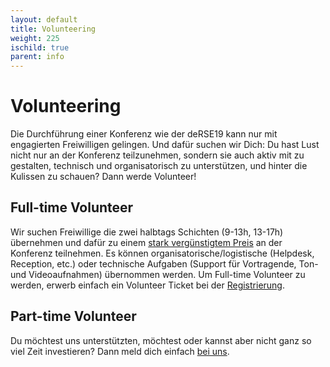 ```yaml
--- 
layout: default
title: Volunteering
weight: 225
ischild: true
parent: info
---
```


# Volunteering

Die Durchführung einer Konferenz wie der deRSE19 kann nur mit engagierten Freiwilligen gelingen. Und dafür suchen wir Dich: Du hast Lust nicht nur an der Konferenz teilzunehmen, sondern sie auch aktiv mit zu gestalten, technisch und organisatorisch zu unterstützen, und hinter die Kulissen zu schauen? Dann werde Volunteer!

## Full-time Volunteer

Wir suchen Freiwillige die zwei halbtags Schichten (9-13h, 13-17h) übernehmen und dafür zu einem [stark vergünstigtem Preis](registrierung.html) an der Konferenz teilnehmen. Es können organisatorische/logistische (Helpdesk, Reception, etc.) oder technische Aufgaben (Support für Vortragende, Ton- und Videoaufnahmen) übernommen werden. Um Full-time Volunteer zu werden, erwerb einfach ein Volunteer Ticket bei der [Registrierung](registrierung.html).

## Part-time Volunteer

Du möchtest uns unterstützten, möchtest oder kannst aber nicht ganz so viel Zeit investieren? Dann meld dich einfach [bei uns](contact.html).

